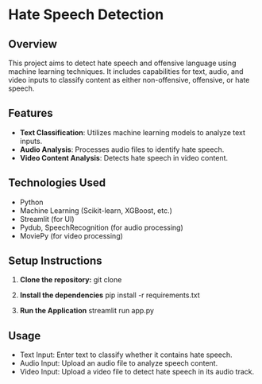 # Hate Speech Detection

## Overview

This project aims to detect hate speech and offensive language using machine learning techniques. It includes capabilities for text, audio, and video inputs to classify content as either non-offensive, offensive, or hate speech.

## Features

- **Text Classification**: Utilizes machine learning models to analyze text inputs.
- **Audio Analysis**: Processes audio files to identify hate speech.
- **Video Content Analysis**: Detects hate speech in video content.

## Technologies Used

- Python
- Machine Learning (Scikit-learn, XGBoost, etc.)
- Streamlit (for UI)
- Pydub, SpeechRecognition (for audio processing)
- MoviePy (for video processing)

## Setup Instructions

1. **Clone the repository:**
   git clone <repository url>

2. **Install the dependencies**
    pip install -r requirements.txt

3. **Run the Application**
    streamlit run app.py

## Usage 

- Text Input: Enter text to classify whether it contains hate speech.
- Audio Input: Upload an audio file to analyze speech content.
- Video Input: Upload a video file to detect hate speech in its audio track.


